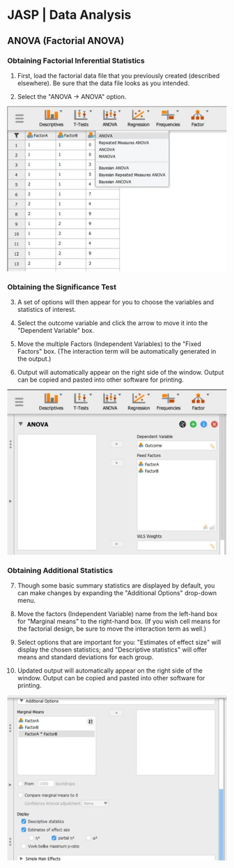 # JASP | Data Analysis

## ANOVA (Factorial ANOVA) 

### Obtaining Factorial Inferential Statistics

1. First, load the factorial data file that you previously created (described elsewhere). Be sure that the data file looks as you intended. 

2. Select the "ANOVA → ANOVA" option. 

<p align="center"><kbd><img src="factorial1.png"></kbd></p>

### Obtaining the Significance Test

3. A set of options will then appear for you to choose the variables and statistics of interest.

4. Select the outcome variable and click the arrow to move it into the "Dependent Variable" box. 

5. Move the multiple Factors (Independent Variables) to the "Fixed Factors" box. (The interaction term will be automatically generated in the output.)

6. Output will automatically appear on the right side of the window. Output can be copied and pasted into other software for printing.

<p align="center"><kbd><img src="factorial2.png"></kbd></p>

### Obtaining Additional Statistics

7. Though some basic summary statistics are displayed by default, you can make changes by expanding the "Additional Options" drop-down menu.

8. Move the factors (Independent Variable) name from the left-hand box for "Marginal means" to the right-hand box. (If you wish cell means for the factorial design, be sure to move the interaction term as well.) 

9. Select options that are important for you: "Estimates of effect size" will display the chosen statistics; and "Descriptive statistics" will offer means and standard deviations for each group.

10. Updated output will automatically appear on the right side of the window. Output can be copied and pasted into other software for printing.

<p align="center"><kbd><img src="factorial3.png"></kbd></p>
